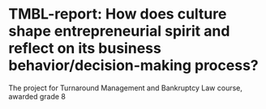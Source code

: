 # TMBL-report: How does culture shape entrepreneurial spirit and reflect on its business behavior/decision-making process?
The project for Turnaround Management and Bankruptcy Law course, awarded grade 8
